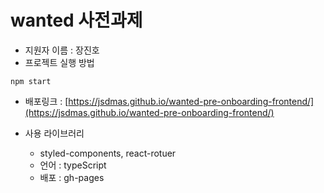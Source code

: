 # wanted 사전과제

- 지원자 이름 : 장진호
- 프로젝트 실행 방법

```
npm start
```
- 배포링크 : [https://jsdmas.github.io/wanted-pre-onboarding-frontend/](https://jsdmas.github.io/wanted-pre-onboarding-frontend/)


- 사용 라이브러리
  - styled-components, react-rotuer
  - 언어 : typeScript
  - 배포 : gh-pages

